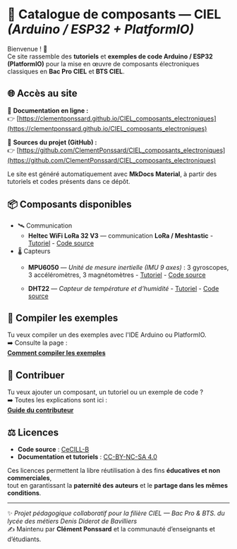 # 🔌 Catalogue de composants — CIEL  *(Arduino / ESP32 + PlatformIO)*

Bienvenue ! 👋  
Ce site rassemble des **tutoriels** et **exemples de code Arduino / ESP32 (PlatformIO)** pour la mise en œuvre de composants électroniques classiques en **Bac Pro CIEL** et **BTS CIEL**.

## 🌐 Accès au site

📘 **Documentation en ligne :**  
👉 [https://clementponssard.github.io/CIEL_composants_electroniques](https://clementponssard.github.io/CIEL_composants_electroniques)

💾 **Sources du projet (GitHub) :**  
👉 [https://github.com/ClementPonssard/CIEL_composants_electroniques](https://github.com/ClementPonssard/CIEL_composants_electroniques)

Le site est généré automatiquement avec **MkDocs Material**, à partir des tutoriels et codes présents dans ce dépôt.


## 📦 Composants disponibles

- 🛰️ Communication
    - **Heltec WiFi LoRa 32 V3** — communication **LoRa / Meshtastic**  - [Tutoriel](https://clementponssard.github.io/CIEL_composants_electroniques/composants/heltec_wifi_lora_32_v3/)  - [Code source](https://github.com/ClementPonssard/CIEL_composants_electroniques/tree/main/composants/heltec_wifi_lora_32_v3/code)
- 🌡️ Capteurs
    - **MPU6050** — *Unité de mesure inertielle (IMU 9 axes)* : 3 gyroscopes, 3 accéléromètres, 3 magnétomètres  - [Tutoriel](https://clementponssard.github.io/CIEL_composants_electroniques/composants/mpu6050/)  - [Code source](https://github.com/ClementPonssard/CIEL_composants_electroniques/tree/main/composants/mpu6050/code)

    - **DHT22** — *Capteur de température et d’humidité*  - [Tutoriel](https://clementponssard.github.io/CIEL_composants_electroniques/composants/dht22/)  - [Code source](https://github.com/ClementPonssard/CIEL_composants_electroniques/tree/main/composants/dht22/code)

## 🧰 Compiler les exemples

Tu veux compiler un des exemples avec l'IDE Arduino ou  PlatformIO.  
➡️ Consulte la page :  
[**Comment compiler les exemples**](https://clementponssard.github.io/CIEL_composants_electroniques/CompilerProjetPIO/)

## 🤝 Contribuer

Tu veux ajouter un composant, un tutoriel ou un exemple de code ?  
➡️ Toutes les explications sont ici :  
[**Guide du contributeur**](https://clementponssard.github.io/CIEL_composants_electroniques/contribute/)

## ⚖️ Licences

- **Code source** : [CeCILL-B](https://cecill.info/licences/Licence_CeCILL-B_V1-fr.html)  
- **Documentation et tutoriels** : [CC-BY-NC-SA 4.0](https://creativecommons.org/licenses/by-nc-sa/4.0/)

Ces licences permettent la libre réutilisation à des fins **éducatives et non commerciales**,  
tout en garantissant la **paternité des auteurs** et le **partage dans les mêmes conditions**.

---

✨ *Projet pédagogique collaboratif pour la filière CIEL — Bac Pro & BTS. du lycée des métiers Denis Diderot de Bavilliers*  
✍️ Maintenu par **Clément Ponssard** et la communauté d’enseignants et d’étudiants.
